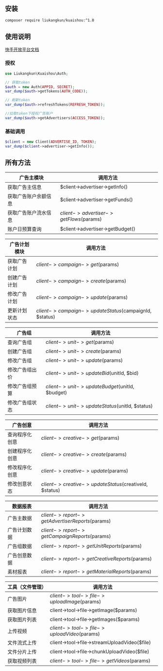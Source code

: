 ## 安装
```bash
composer require liukangkun/kuaishou:^1.0
```

## 使用说明
[快手开放平台文档](https://developers.e.kuaishou.com/docs)

### 授权

```php
use Liukangkun\Kuaishou\Auth;

// 获取token
$auth = new Auth(APPID, SECRET);
var_dump($auth->getTokens(AUTH_CODE));

// 刷新token
var_dump($auth->refreshTokens(REFRESH_TOKEN));

//拉取token下授权广告账户
var_dump($auth->getAdvertisers(ACCESS_TOKEN));
```

### 基础调用

```php
$client = new Client(ADVERTISE_ID, TOKEN);
var_dump($client->advertiser->getInfo());
```
## 所有方法

广告主模块|调用方法
---|---
获取广告主信息|$client->advertiser->getInfo()
获取广告账户余额信息|$client->advertiser->getFunds()
获取广告账户流水信息|$client->advertiser->getFlows($params)
账户日预算查询|$client->advertiser->getBudget()

广告计划模块|调用方法
---|---
获取广告计划|$client->campaign->get($params)
创建广告计划|$client->campaign->create($params)
修改广告计划|$client->campaign->update($params)
更新计划状态|$client->campaign->updateStatus($campaignId, $status)

广告组|调用方法
---|---
查询广告组|$client->unit->get($params)
创建广告组|$client->unit->create($params)
修改广告组|$client->unit->update($params)
修改广告组出价|$client->unit->updateBid($unitId, $bid)
修改广告组预算|$client->unit->updateBudget($unitId, $budget)
修改广告组状态|$client->unit->updateStatus($unitId, $status)

广告创意|调用方法
---|---
查询程序化创意|$client->creative->get($params)
创建程序化创意|$client->creative->create($params)
修改程序化创意|$client->creative->update($params)
修改创意状态|$client->creative->updateStatus($creativeId, $status)

数据报表|调用方法
---|---
广告主数据|$client->report->getAdvertiserReports($params)
广告计划数据|$client->report->getCampaignReports($params)
广告组数据|$client->report->getUnitReports($params)
广告创意数据|$client->report->getCreativeReports($params)
素材报表|$client->report->getMaterialReports($params)

工具（文件管理）|调用方法
---|---
广告图片|$client->tool->file->uploadImage($params)
获取图片信息|client->tool->file->getImage($params)
获取图片列表|client->tool->file->getImages($params)
上传视频|$client->tool->file->uploadVideo($params)
文件流式上传|client->tool->file->streamUploadVideo($file)
文件分片上传|client->tool->file->chunkUploadVideo($file)
获取视频列表|$client->tool->file->getVideos($params)




